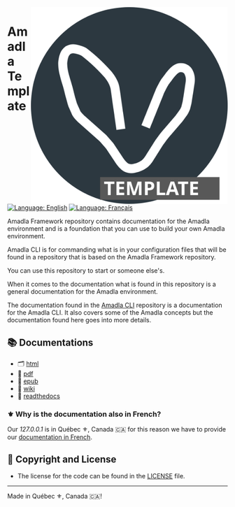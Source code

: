 <img src="./assets/amadla-template-logo.svg" alt="Amadla template logo" style="width: 450px;" align="right">

# Amadla Template

[![Language: English](https://img.shields.io/badge/Language-English-blue.svg)](./README.md)
[![Language: Français](https://img.shields.io/badge/Langue-Fran%C3%A7ais-blue.svg)](./README.fr.md)

Amadla Framework repository contains documentation for the Amadla environment and is a foundation that you can use to build your own Amadla environment.

Amadla CLI is for commanding what is in your configuration files that will be found in a repository that is based on the Amadla Framework repository.

You can use this repository to start or someone else's.

When it comes to the documentation what is found in this repository is a general documentation for the Amadla environment.

The documentation found in the [Amadla CLI](https://github.com/AmadlaOrg/amadla-cli) repository is a documentation for the Amadla CLI. It also covers some of the Amadla concepts but the documentation found here goes into more details.

## :books: Documentations
- :card_index_dividers: [html](https://amadla.org/amadla-template/docs/latest/html/en/)
- :briefcase: [pdf](https://amadla.org/amadla-template/docs/latest/pdf/en/)
- :green_book: [epub](https://amadla.org/amadla-template/docs/latest/epub/en/)
- :memo: [wiki](https://github.com/AmadlaOrg/amadla-template/wiki)
- :open_book: [readthedocs](https://amadla-template.readthedocs.io/en/latest/)

### :fleur_de_lis: Why is the documentation also in French?

Our *127.0.0.1* is in Québec :fleur_de_lis:, Canada 🇨🇦 for this reason we have to provide our [documentation in French](./README.fr.md).

## :scroll: Copyright and License
- The license for the code can be found in the [LICENSE](./LICENSE) file.

---

Made in Québec :fleur_de_lis:, Canada 🇨🇦!
